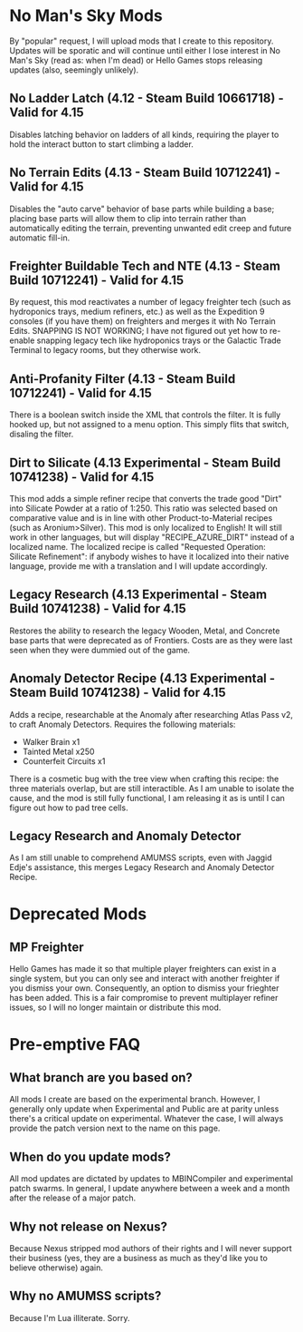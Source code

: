 # No Man's Sky Mods
By "popular" request, I will upload mods that I create to this repository. Updates will be sporatic and will continue until either I lose interest in No Man's Sky (read as: when I'm dead) or Hello Games stops releasing updates (also, seemingly unlikely).

## No Ladder Latch (4.12 - Steam Build 10661718) - Valid for 4.15
Disables latching behavior on ladders of all kinds, requiring the player to hold the interact button to start climbing a ladder.

## No Terrain Edits (4.13 - Steam Build 10712241) - Valid for 4.15
Disables the "auto carve" behavior of base parts while building a base; placing base parts will allow them to clip into terrain rather than automatically editing the terrain, preventing unwanted edit creep and future automatic fill-in.

## Freighter Buildable Tech and NTE (4.13 - Steam Build 10712241) - Valid for 4.15
By request, this mod reactivates a number of legacy freighter tech (such as hydroponics trays, medium refiners, etc.) as well as the Expedition 9 consoles (if you have them) on freighters and merges it with No Terrain Edits. SNAPPING IS NOT WORKING; I have not figured out yet how to re-enable snapping legacy tech like hydroponics trays or the Galactic Trade Terminal to legacy rooms, but they otherwise work.

## Anti-Profanity Filter (4.13 - Steam Build 10712241) - Valid for 4.15
There is a boolean switch inside the XML that controls the filter. It is fully hooked up, but not assigned to a menu option. This simply flits that switch, disaling the filter.

## Dirt to Silicate (4.13 Experimental - Steam Build 10741238) - Valid for 4.15
This mod adds a simple refiner recipe that converts the trade good "Dirt" into Silicate Powder at a ratio of 1:250. This ratio was selected based on comparative value and is in line with other Product-to-Material recipes (such as Aronium>Silver).
This mod is only localized to English! It will still work in other languages, but will display "RECIPE_AZURE_DIRT" instead of a localized name. The localized recipe is called "Requested Operation: Silicate Refinement": if anybody wishes to have it localized into their native language, provide me with a translation and I will update accordingly.

## Legacy Research (4.13 Experimental - Steam Build 10741238) - Valid for 4.15
Restores the ability to research the legacy Wooden, Metal, and Concrete base parts that were deprecated as of Frontiers. Costs are as they were last seen when they were dummied out of the game.

## Anomaly Detector Recipe (4.13 Experimental - Steam Build 10741238) - Valid for 4.15
Adds a recipe, researchable at the Anomaly after researching Atlas Pass v2, to craft Anomaly Detectors. Requires the following materials:
* Walker Brain x1
* Tainted Metal x250
* Counterfeit Circuits x1

There is a cosmetic bug with the tree view when crafting this recipe: the three materials overlap, but are still interactible. As I am unable to isolate the cause, and the mod is still fully functional, I am releasing it as is until I can figure out how to pad tree cells.

## Legacy Research and Anomaly Detector
As I am still unable to comprehend AMUMSS scripts, even with Jaggid Edje's assistance, this merges Legacy Research and Anomaly Detector Recipe.


# Deprecated Mods
## MP Freighter
Hello Games has made it so that multiple player freighters can exist in a single system, but you can only see and interact with another freighter if you dismiss your own. Consequently, an option to dismiss your frieghter has been added. This is a fair compromise to prevent multiplayer refiner issues, so I will no longer maintain or distribute this mod.


# Pre-emptive FAQ
## What branch are you based on?
All mods I create are based on the experimental branch. However, I generally only update when Experimental and Public are at parity unless there's a critical update on experimental. Whatever the case, I will always provide the patch version next to the name on this page.
## When do you update mods?
All mod updates are dictated by updates to MBINCompiler and experimental patch swarms. In general, I update anywhere between a week and a month after the release of a major patch.
## Why not release on Nexus?
Because Nexus stripped mod authors of their rights and I will never support their business (yes, they are a business as much as they'd like you to believe otherwise) again.
## Why no AMUMSS scripts?
Because I'm Lua illiterate. Sorry.
